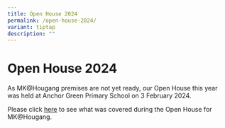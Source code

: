 ```yaml
---
title: Open House 2024
permalink: /open-house-2024/
variant: tiptap
description: ""
---
```

<h1>Open House 2024</h1>
<p></p>
<p>As MK@Hougang premises are not yet ready, our Open House this year was
held at Anchor Green Primary School on 3 February 2024.</p>
<p>Please click <a href="/files/MKOH_2024_HGP_26Jan2024_reduced.pdf" rel="noopener noreferrer nofollow" target="_blank">here</a> to
see what was covered during the Open House for MK@Hougang.</p>
<p></p>